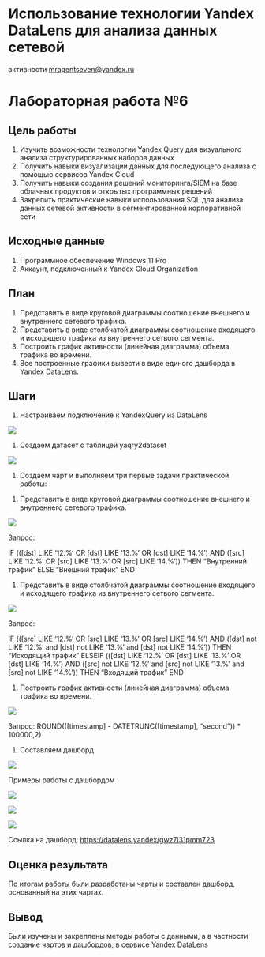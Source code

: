 # Использование технологии Yandex DataLens для анализа данных сетевой
активности
mragentseven@yandex.ru

# Лабораторная работа №6

## Цель работы

1.  Изучить возможности технологии Yandex Query для визуального анализа
    структурированных наборов данных
2.  Получить навыки визуализации данных для последующего анализа с
    помощью сервисов Yandex Cloud
3.  Получить навыки создания решений мониторинга/SIEM на базе облачных
    продуктов и открытых программных решений
4.  Закрепить практические навыки использования SQL для анализа данных
    сетевой активности в сегментированной корпоративной сети

## Исходные данные

1.  Программное обеспечение Windows 11 Pro
2.  Аккаунт, подключенный к Yandex Cloud Organization

## План

1.  Представить в виде круговой диаграммы соотношение внешнего и
    внутреннего сетевого трафика.
2.  Представить в виде столбчатой диаграммы соотношение входящего и
    исходящего трафика из внутреннего сетвого сегмента.
3.  Построить график активности (линейная диаграмма) объема трафика во
    времени.
4.  Все построенные графики вывести в виде единого дашборда в Yandex
    DataLens.

## Шаги

1.  Настраиваем подключение к YandexQuery из DataLens

![](img/1.png)

1.  Создаем датасет с таблицей yaqry2dataset

![](img/2.png)

1.  Создаем чарт и выполняем три первые задачи практической работы:

<!-- -->

1.  Представить в виде круговой диаграммы соотношение внешнего и
    внутреннего сетевого трафика.

![](img/3.png)

Запрос:

IF ((\[dst\] LIKE ‘12.%’ OR \[dst\] LIKE ‘13.%’ OR \[dst\] LIKE ‘14.%’)
AND (\[src\] LIKE ‘12.%’ OR \[src\] LIKE ‘13.%’ OR \[src\] LIKE ‘14.%’))
THEN “Внутренний трафик” ELSE “Внешний трафик” END

1.  Представить в виде столбчатой диаграммы соотношение входящего и
    исходящего трафика из внутреннего сетвого сегмента.

![](img/4.png)

Запрос:

IF ((\[src\] LIKE ‘12.%’ OR \[src\] LIKE ‘13.%’ OR \[src\] LIKE ‘14.%’)
AND (\[dst\] not LIKE ‘12.%’ and \[dst\] not LIKE ‘13.%’ and \[dst\] not
LIKE ‘14.%’)) THEN “Исходящий трафик” ELSEIF ((\[dst\] LIKE ‘12.%’ OR
\[dst\] LIKE ‘13.%’ OR \[dst\] LIKE ‘14.%’) AND (\[src\] not LIKE ‘12.%’
and \[src\] not LIKE ‘13.%’ and \[src\] not LIKE ‘14.%’)) THEN “Входящий
трафик” END

1.  Построить график активности (линейная диаграмма) объема трафика во
    времени.

![](img/5.png)

Запрос: ROUND((\[timestamp\] - DATETRUNC(\[timestamp\], “second”)) \*
100000,2)

1.  Составляем дашборд

![](img/6.png)

Примеры работы с дашбордом

![](img/7.png)

![](img/8.png)

![](img/9.png)

Ссылка на дашборд: https://datalens.yandex/gwz7l31pmm723

## Оценка результата

По итогам работы были разработаны чарты и составлен дашборд, основанный
на этих чартах.

## Вывод

Были изучены и закреплены методы работы с данными, а в частности
создание чартов и дашбордов, в сервисе Yandex DataLens
